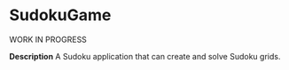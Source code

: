 # SudokuGame
WORK IN PROGRESS

**Description**
A Sudoku application that can create and solve Sudoku grids.
